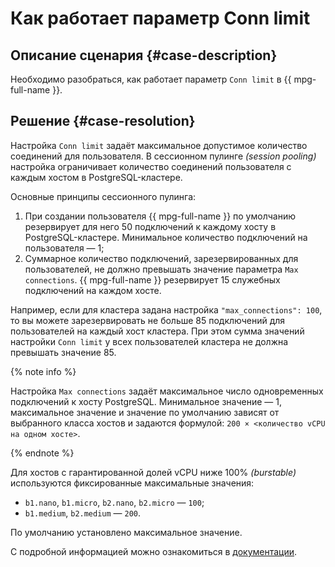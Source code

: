 # Как работает параметр Conn limit


## Описание сценария {#case-description}

Необходимо разобраться, как работает параметр `Conn limit` в {{ mpg-full-name }}.

## Решение {#case-resolution}

Настройка `Conn limit` задаёт максимальное допустимое количество соединений для пользователя. В сессионном пулинге *(session pooling)* настройка ограничивает количество соединений пользователя с каждым хостом в PostgreSQL-кластере.

Основные принципы сессионного пулинга:
1. При создании пользователя {{ mpg-full-name }} по умолчанию резервирует для него 50 подключений к каждому хосту в PostgreSQL-кластере. Минимальное количество подключений на пользователя — 1;
2. Суммарное количество подключений, зарезервированных для пользователей, не должно превышать значение параметра `Max connections`. {{ mpg-full-name }} резервирует 15 служебных подключений на каждом хосте.

Например, если для кластера задана настройка `"max_connections": 100`, то вы можете зарезервировать не больше 85 подключений для пользователей на каждый хост кластера. При этом сумма значений настройки `Conn limit` у всех пользователей кластера не должна превышать значение 85.

{% note info %}

Настройка `Max connections` задаёт максимальное число одновременных подключений к хосту PostgreSQL. Минимальное значение — 1, максимальное значение и значение по умолчанию зависят от выбранного класса хостов и задаются формулой:
`200 × <количество vCPU на одном хосте>`.

{% endnote %}

Для хостов с гарантированной долей vCPU ниже 100% *(burstable)* используются фиксированные максимальные значения:
- `b1.nano`, `b1.micro`, `b2.nano`, `b2.micro` — `100`;
- `b1.medium`, `b2.medium` — `200`.

По умолчанию установлено максимальное значение.

С подробной информацией можно ознакомиться в [документации](../../../managed-postgresql/concepts/settings-list.md).
